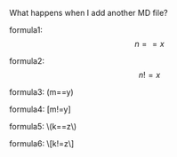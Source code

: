 What happens when I add another MD file?

<script type="text/javascript" async
  src="https://cdn.mathjax.org/mathjax/latest/MathJax.js?config=TeX-MML-AM_CHTML">
</script>

formula1:
$$n==x$$

formula2: $$n!=x$$

formula3:
\(m==y\)

formula4: \[m!=y\]

formula5:
\\(k==z\\)

formula6: \\[k!=z\\]
